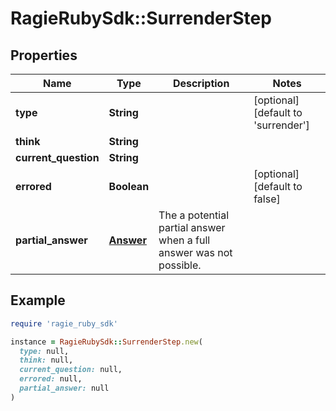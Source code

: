 # RagieRubySdk::SurrenderStep

## Properties

| Name | Type | Description | Notes |
| ---- | ---- | ----------- | ----- |
| **type** | **String** |  | [optional][default to &#39;surrender&#39;] |
| **think** | **String** |  |  |
| **current_question** | **String** |  |  |
| **errored** | **Boolean** |  | [optional][default to false] |
| **partial_answer** | [**Answer**](Answer.md) | The a potential partial answer when a full answer was not possible. |  |

## Example

```ruby
require 'ragie_ruby_sdk'

instance = RagieRubySdk::SurrenderStep.new(
  type: null,
  think: null,
  current_question: null,
  errored: null,
  partial_answer: null
)
```

